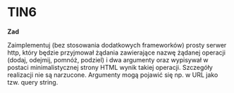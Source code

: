 # TIN6
**Zad**

Zaimplementuj (bez stosowania dodatkowych frameworków) prosty serwer http, który będzie przyjmował żądania zawierające nazwę żądanej operacji (dodaj, odejmij, pomnóż, podziel) i dwa argumenty oraz wypisywał w postaci minimalistycznej strony HTML wynik takiej operacji.
Szczegóły realizacji nie są narzucone. Argumenty mogą pojawić się np. w URL jako tzw. query string.
